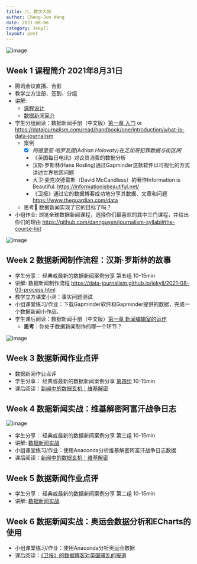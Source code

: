 ```yaml
---
title: 六、教学大纲
author: Cheng-Jun Wang
date: 2021-08-06
category: Jekyll
layout: post
---
```


![image](https://user-images.githubusercontent.com/543384/131483188-15268874-86dd-4903-b8b7-09b3fdb148f6.png)


## Week 1 课程简介 2021年8月31日

- 腾讯会议直播、合影
- 教学立方注册、签到、分组
- 讲解: 
  - [课程设计](https://data-journalism.github.io/)
  - [数据新闻简介](https://data-journalism.github.io/jekyll/2018-04-27-introduction.html)
- 学生分组阅读：数据新闻手册（中文版）[第一章 入门](https://datajournalismhandbook.org/chinese/intro_0.html) or https://datajournalism.com/read/handbook/one/introduction/what-is-data-journalism
  - 案例
    - [x] _阿德里亚·哈罗瓦提(Adrian Holovaty)在芝加哥犯罪数据与街区网_
    - 《英国每日电讯》对议员消费的数据分析
    - 汉斯·罗斯林(Hans Rosling)通过Gapminder这款软件以可视化的方式讲述世界贫困问题
    - 大卫·麦克坎德雷斯（David McCandless）的著作Information is Beautiful. https://informationisbeautiful.net/
    - 《卫报》通过它的数据博客成功地分享其数据、文章和问题 https://www.theguardian.com/data
  - 思考🤔 数据新闻实现了它的目标了吗？
- 小组作业: 浏览全球数据新闻课程，选择你们最喜欢的其中三门课程，并给出你们的理由 https://github.com/dannguyen/journalism-syllabi#the-course-list

![image](https://user-images.githubusercontent.com/543384/131483626-c5c199ae-1878-4a3d-bda5-3381d9c3c1cb.png)

## Week 2 数据新闻制作流程：汉斯·罗斯林的故事

- 学生分享： 经典或最新的数据新闻案例分享 第五组 10-15min
- 讲解: 数据新闻制作流程 https://data-journalism.github.io/jekyll/2021-08-03-process.html
- 教学立方课堂小测：事实问题测试
- 小组课堂练习/作业：下载Gapminder软件和Gapminder提供的数据，完成一个数据新闻小作品。
- 学生课后阅读：数据新闻手册（中文版）[第一章 新闻编辑室的运作](https://datajournalismhandbook.org/chinese/newsroom.html)
  - **思考**：你处于数据新闻制作的哪一个环节？

![image](https://user-images.githubusercontent.com/543384/132282010-f173705f-c87d-4d3a-831e-0a950a69c0a9.png)


  
## Week 3 数据新闻作业点评

- 数据新闻作业点评
- 学生分享： 经典或最新的数据新闻案例分享 [第四组](https://github.com/data-journalism/data-journalism.github.io/discussions/35) 10-15min
- 课后阅读：[新闻中的数据玄机：维基解密](https://datajournalismhandbook.org/chinese/case_studies_6.html)
  
## Week 4 数据新闻实战：维基解密阿富汗战争日志

![image](https://user-images.githubusercontent.com/543384/135017134-854a9093-9466-43dd-a249-f260e0d3c33c.png)


- 学生分享： 经典或最新的数据新闻案例分享 第三组 10-15min
- 讲解: [数据新闻实战](https://data-journalism.github.io/jekyll/2021-08-04-practice.html)
- 小组课堂练习/作业：使用Anaconda分析维基解密阿富汗战争日志数据
- 课后阅读：[新闻中的数据玄机：维基解密](https://datajournalismhandbook.org/chinese/case_studies_6.html)


## Week 5 数据新闻作业点评
- 学生分享： 经典或最新的数据新闻案例分享 第二组 10-15min
- 讲解: [数据新闻实战](https://data-journalism.github.io/jekyll/2021-08-04-practice.html#%E4%BA%8C%E5%A5%A5%E8%BF%90%E4%BC%9A%E6%95%B0%E6%8D%AE%E5%88%86%E6%9E%90%E5%92%8Cecharts%E7%9A%84%E4%BD%BF%E7%94%A8)

## Week 6 数据新闻实战：奥运会数据分析和ECharts的使用
- 小组课堂练习/作业：使用Anaconda分析奥运会数据
- 课后阅读：[《卫报》的数据博客对英国骚乱的报道](https://datajournalismhandbook.org/chinese/case_studies_8.html)


